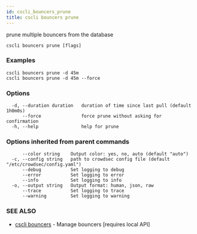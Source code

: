 ```yaml
---
id: cscli_bouncers_prune
title: cscli bouncers prune
---
```

prune multiple bouncers from the database

```
cscli bouncers prune [flags]
```

### Examples

```
cscli bouncers prune -d 45m
cscli bouncers prune -d 45m --force
```

### Options

```
  -d, --duration duration   duration of time since last pull (default 1h0m0s)
      --force               force prune without asking for confirmation
  -h, --help                help for prune
```

### Options inherited from parent commands

```
      --color string    Output color: yes, no, auto (default "auto")
  -c, --config string   path to crowdsec config file (default "/etc/crowdsec/config.yaml")
      --debug           Set logging to debug
      --error           Set logging to error
      --info            Set logging to info
  -o, --output string   Output format: human, json, raw
      --trace           Set logging to trace
      --warning         Set logging to warning
```

### SEE ALSO

* [cscli bouncers](/cscli/cscli_bouncers.md)	 - Manage bouncers [requires local API]

